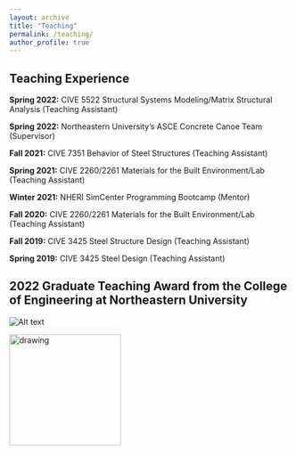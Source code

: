 ```yaml
---
layout: archive
title: "Teaching"
permalink: /teaching/
author_profile: true
---
```


## Teaching Experience
**Spring 2022:** CIVE 5522 Structural Systems Modeling/Matrix Structural Analysis (Teaching Assistant)

**Spring 2022:** Northeastern University’s ASCE Concrete Canoe Team (Supervisor)

**Fall 2021:** CIVE 7351 Behavior of Steel Structures (Teaching Assistant)

**Spring 2021:** CIVE 2260/2261 Materials for the Built Environment/Lab (Teaching Assistant)

**Winter 2021:** NHERI SimCenter Programming Bootcamp (Mentor)

**Fall 2020:** CIVE 2260/2261 Materials for the Built Environment/Lab (Teaching Assistant)

**Fall 2019:** CIVE 3425 Steel Structure Design (Teaching Assistant)

**Spring 2019:** CIVE 3425 Steel Design (Teaching Assistant)

## 2022 Graduate Teaching Award from the College of Engineering at Northeastern University
![Alt text](http://xinlong-du.github.io/files/Teaching_Award.jpg)

<img src="http://xinlong-du.github.io/files/Teaching_Award.jpg" alt="drawing" width="200"/>